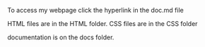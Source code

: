 To access my webpage click the hyperlink in the doc.md file

HTML files are in the HTML folder.
CSS files are in the CSS folder

documentation is on the docs folder.
